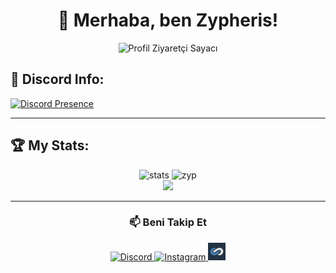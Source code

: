 <h1 align="center">👋 Merhaba, ben Zypheris!</h1>

<p align="center">
  <img src="https://komarev.com/ghpvc/?username=zypheriss&color=blue" alt="Profil Ziyaretçi Sayacı" />
</p>

## 👾 Discord Info:
[![Discord Presence](https://lanyard.cnrad.dev/api/773582512647569409?hideSpotify=false)](https://discord.com/users/773582512647569409)
    
</div>


---

## 🏆 My Stats:
    
<p align="center">
   <img src="https://github-readme-stats.vercel.app/api?username=ZypherissO&count_private=true&show_icons=true&theme=dark&hide_border=true" width="%100" height="150px" alt="stats" />
   <img height="180" src="https://github-readme-stats.vercel.app/api/top-langs?username=Zypheriss&show_icons=true&locale=en&layout=compact&langs_count=8&theme=algolia" alt="zyp" />
    <br>
<img src="https://github-profile-trophy.vercel.app/?username=Zypheriss&theme=radical" />
</p>    
    
    
</div>


---

<h3 align="center">📫 Beni Takip Et</h3>

<p align="center">
  <a href="https://discord.com/users/773582512647569409" target="_blank">
    <img src="https://img.shields.io/badge/Discord-5865F2?style=for-the-badge&logo=discord&logoColor=white" alt="Discord" />
  </a>
  <a href="https://www.instagram.com/ilwixi7" target="_blank">
    <img src="https://img.shields.io/badge/Instagram-E4405F?style=for-the-badge&logo=instagram&logoColor=white" alt="Instagram" />
  </a>
  <a href="https://www.itemsatis.com/profil/liviuxs.html" target="_blank">
    <img src="https://github.com/Zypheriss/zypheriss/blob/main/zyp23.png?raw=true" alt="ItemSatış" height="28" />
  </a>
</p>
